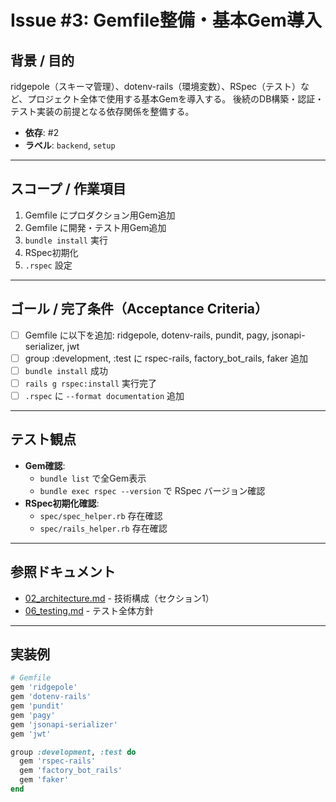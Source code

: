 # Issue #3: Gemfile整備・基本Gem導入

## 背景 / 目的
ridgepole（スキーマ管理）、dotenv-rails（環境変数）、RSpec（テスト）など、プロジェクト全体で使用する基本Gemを導入する。
後続のDB構築・認証・テスト実装の前提となる依存関係を整備する。

- **依存**: #2
- **ラベル**: `backend`, `setup`

---

## スコープ / 作業項目

1. Gemfile にプロダクション用Gem追加
2. Gemfile に開発・テスト用Gem追加
3. `bundle install` 実行
4. RSpec初期化
5. `.rspec` 設定

---

## ゴール / 完了条件（Acceptance Criteria）

- [ ] Gemfile に以下を追加: ridgepole, dotenv-rails, pundit, pagy, jsonapi-serializer, jwt
- [ ] group :development, :test に rspec-rails, factory_bot_rails, faker 追加
- [ ] `bundle install` 成功
- [ ] `rails g rspec:install` 実行完了
- [ ] `.rspec` に `--format documentation` 追加

---

## テスト観点

- **Gem確認**:
  - `bundle list` で全Gem表示
  - `bundle exec rspec --version` で RSpec バージョン確認
- **RSpec初期化確認**:
  - `spec/spec_helper.rb` 存在確認
  - `spec/rails_helper.rb` 存在確認

---

## 参照ドキュメント

- [02_architecture.md](../02_architecture.md) - 技術構成（セクション1）
- [06_testing.md](../06_testing.md) - テスト全体方針

---

## 実装例

```ruby
# Gemfile
gem 'ridgepole'
gem 'dotenv-rails'
gem 'pundit'
gem 'pagy'
gem 'jsonapi-serializer'
gem 'jwt'

group :development, :test do
  gem 'rspec-rails'
  gem 'factory_bot_rails'
  gem 'faker'
end
```
